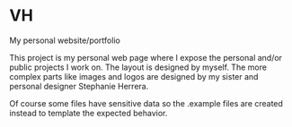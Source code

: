 VH
==

My personal website/portfolio

This project is my personal web page where I expose the personal and/or public projects I work on. The layout is designed by myself. The more complex parts like images and logos are designed by my sister and personal designer Stephanie Herrera.

Of course some files have sensitive data so the .example files are created instead to template the expected behavior.
